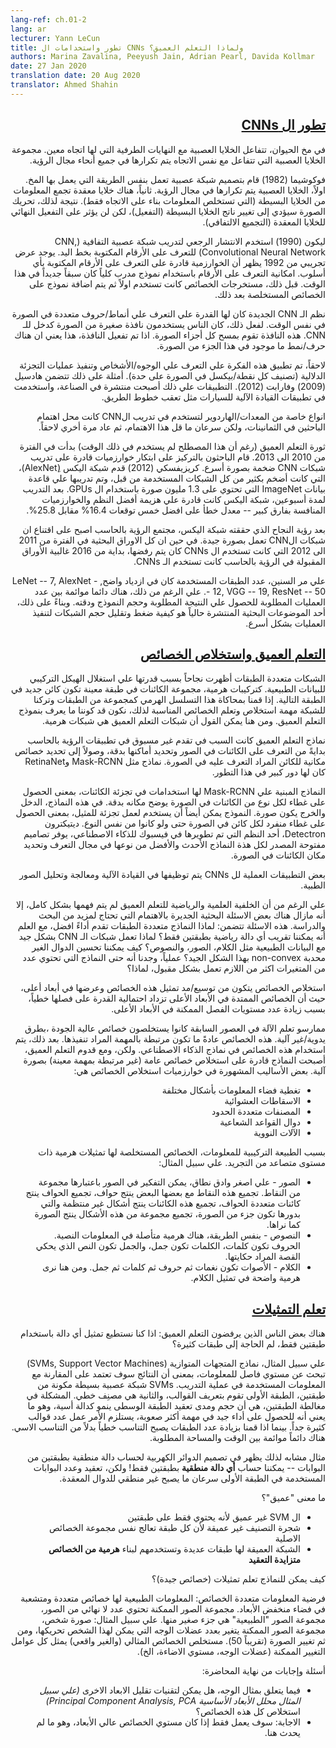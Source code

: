 ```yaml
---
lang-ref: ch.01-2
lang: ar
lecturer: Yann LeCun
title: تطور واستخدامات ال CNNs ولماذا التعلم العميق؟
authors: Marina Zavalina, Peeyush Jain, Adrian Pearl, Davida Kollmar
date: 27 Jan 2020
translation date: 20 Aug 2020
translator: Ahmed Shahin
---
```


<div dir="rtl">

## [تطور ال CNNs](https://www.youtube.com/watch?v=0bMe_vCZo30&t=2965s)

في مخ الحيوان، تتفاعل الخلايا العصبية مع النهايات الطرفية التي لها اتجاه معين. مجموعة الخلايا العصبية التي تتفاعل مع نفس الاتجاه يتم تكرارها في جميع أنحاء مجال الرؤية.

فوكوشيما (1982) قام بتصميم شبكة عصبية تعمل بنفس الطريقة التي يعمل بها المخ. اولاً، الخلايا العصبية يتم تكرارها في مجال الرؤية. ثانياً، هناك خلايا معقدة تجمع المعلومات من الخلايا البسيطة (التي تستخلص المعلومات بناء على الاتجاه فقط). نتيجة لذلك، تحريك الصورة سيؤدي إلى تغيير ناتج الخلايا البسيطة (التفعيل)، لكن لن يؤثر على التفعيل النهائي للخلايا المعقدة (التجميع الالتفافي).

ليكون (1990) استخدم الانتشار الرجعي لتدريب شبكة عصبية التفافية (CNN, Convolutional Neural Network) للتعرف على الأرقام المكتوبة بخط اليد. يوجد عرض تجريبي من 1992 يظهر أن الخوارزمية قادرة على التعرف على الأرقام المكتوبة بأي أسلوب. امكانية التعرف على الأرقام باستخدام نموذج مدرب كلياً كان سبقاً جديداً في هذا الوقت. قبل ذلك، مستخرجات الخصائص كانت تستخدم اولاً ثم يتم اضافة نموذج على الخصائص المستخلصة بعد ذلك.

نظم الـ CNN الجديدة كان لها القدرة علي التعرف علي أنماط/حروف متعددة في الصورة في نفس الوقت. لفعل ذلك، كان الناس يستخدمون نافذة صغيرة من الصورة كدخل للـ CNN. هذه النافذة تقوم بمسح كل أجزاء الصورة. اذا تم تفعيل النافذة، هذا يعني ان هناك حرف/نمط ما موجود في هذا الجزء من الصورة.

لاحقاً، تم تطبيق هذه الفكرة علي التعرف علي الوجوه/الأشخاص وتنفيذ عمليات التجزئة الدلالية (تصنيف كل نقطة/بيكسل في الصورة على حدة). أمثلة على ذلك تتضمن هادسيل (2009) وفارابت (2012). التطبيقات علي ذلك أصبحت منتشرة في الصناعة، واستخدمت في تطبيقات القيادة الآلية للسيارات مثل تعقب خطوط الطريق.

انواع خاصة من المعدات/الهاردوير لتستخدم في تدريب الCNN كانت محل اهتمام الباحثين في الثمانينات، ولكن سرعان ما قل هذا الاهتمام، ثم عاد مرة أخري لاحقاً.

ثورة التعلم العميق (رغم أن هذا المصطلح لم يستخدم في ذلك الوقت) بدأت في الفترة من 2010 الى 2013. قام الباحثون بالتركيز على ابتكار خوارزميات قادرة على تدريب شبكات CNN ضخمة بصورة أسرع. كريزيفسكي (2012) قدم شبكة اليكس (ِAlexNet)، التي كانت أضخم بكثير من كل الشبكات المستخدمة من قبل، وتم تدريبها علي قاعدة بيانات ImageNet التي تحتوي على 1.3 مليون صورة باستخدام ال GPUs. بعد التدريب لمدة أسبوعين، شبكة اليكس كانت قادرة علي هزيمة أفضل النظم والخوارزميات المنافسة بفارق كبير -- معدل خطأ على افضل خمس توقعات 16.4% مقابل 25.8%.

بعد رؤية النجاح الذي حققته شبكة اليكس، مجتمع الرؤية بالحاسب اصبح على اقتناع ان شبكات الCNN تعمل بصورة جيدة. في حين ان كل الاوراق البحثية في الفترة من 2011 الى 2012 التي كانت تستخدم ال CNNs كان يتم رفضها، بداية من 2016 غالبية الأوراق المقبولة في الرؤية بالحاسب كانت تستخدم الـ CNNs.

علي مر السنين، عدد الطبقات المستخدمة كان في ازدياد واضح, LeNet -- 7, AlexNet -- 12, VGG -- 19, ResNet -- 50. علي الرغم من ذلك، هناك دائما موائمة بين عدد العمليات المطلوبة للحصول علي النتيجة المطلوبة وحجم النموذج ودقته. وبناءً على ذلك، أحد الموضوعات البحثية المنتشرة حالياً هو كيفية ضغط وتقليل حجم الشبكات لتنفيذ العمليات بشكل أسرع.

## [التعلم العميق واستخلاص الخصائص](https://www.youtube.com/watch?v=0bMe_vCZo30&t=3955s)

الشبكات متعددة الطبقات أظهرت نجاحاً بسبب قدرتها علي استغلال الهيكل التركيبي للبيانات الطبيعية. كتركيبات هرمية، مجموعة الكائنات في طبقة معينة تكون كائن جديد في الطبقة التالية. إذا قمنا بمحاكاة هذا التسلسل الهرمي كمجموعة من الطبقات وتركنا للشبكة مهمة استخلاص وتعلم الخصائص المناسبة لذلك، نكون قد كوننا ما يعرف بنموذج التعلم العميق. ومن هنا يمكن القول أن شبكات التعلم العميق هي شبكات هرمية.

نماذج التعلم العميق كانت السبب في تقدم غير مسبوق في تطبيقات الرؤية بالحاسب بدايةً من التعرف على الكائنات في الصور وتحديد أماكنها بدقة، وصولاً إلى تحديد خصائص مكانية للكائن المراد التعرف عليه في الصورة. نماذج مثل Mask-RCNN وRetinaNet كان لها دور كبير في هذا التطور.

النماذج المبنية علي Mask-RCNN لها استخدامات في تجزئة الكائنات، بمعنى الحصول على غطاء لكل نوع من الكائنات في الصورة يوضح مكانه بدقة. في هذه النماذج، الدخل والخرج يكون صورة. النموذج يمكن أيضاً أن يستخدم لعمل تجزئة للمثيل، بمعنى الحصول على غطاء منفرد لكل كائن في الصورة حتى ولو كانوا من نفس النوع. ديتيكترون Detectron، أحد النظم التي تم تطويرها في فيسبوك للذكاء الاصطناعي، يوفر تصاميم مفتوحة المصدر لكل هذة النماذج الأحدث والأفضل من نوعها في مجال التعرف وتحديد مكان الكائنات في الصورة.

بعض التطبيقات العملية لل CNNs يتم توظيفها في القيادة الآلية ومعالجة وتحليل الصور الطبية.

علي الرغم من أن الخلفية العلمية والرياضية للتعلم العميق لم يتم فهمها بشكل كامل، إلا أنه مازال هناك بعض الاسئلة البحثية    الجديرة بالاهتمام التي تحتاج لمزيد من البحث والدراسة. هذه الاسئلة تتضمن: لماذا النماذج متعددة الطبقات تقدم أداءً افضل، مع العلم أنه يمكننا تقريب أي دالة رياضية بطبقتين فقط؟ لماذا تعمل شبكات الـ CNN بشكل جيد مع البيانات الطبيعية مثل الكلام، الصور، والنصوص؟ كيف يمكننا تحسين الدوال الغير محدبة non-convex بهذا الشكل الجيد؟ عملياً، وجدنا أنه حتى النماذج التي تحتوي عدد من المتغيرات اكثر من اللازم تعمل بشكل مقبول، لماذا؟

استخلاص الخصائص يتكون من توسيع/مد تمثيل هذه الخصائص وعرضها في أبعاد أعلى، حيث أن الخصائص الممتدة في الأبعاد الأعلى تزداد احتمالية القدرة على فصلها خطياً، بسبب زيادة عدد مستويات الفصل الممكنة في الأبعاد الأعلى.

ممارسو تعلم الآلة في العصور السابقة كانوا يستخلصون خصائص عالية الجودة ،بطرق يدوية/غير آلية. هذه الخصائص عادةً ما تكون مرتبطة بالمهمة المراد تنفيذها. بعد ذلك، يتم استخدام هذه الخصائص في نماذج الذكاء الاصطناعي. ولكن، ومع قدوم التعلم العميق، أصبحت النماذج قادرة على استخلاص خصائص عامة (غير مرتبطة بمهمة معينة) بصورة آلية. بعض الأساليب المشهورة في خوارزميات استخلاص الخصائص هي:

- تغطية فضاء المعلومات بأشكال مختلفة
- الاسقاطات العشوائية
- المصنفات متعددة الحدود
- دوال القواعد الشعاعية
- الآلات النووية

بسبب الطبيعة التركيبية للمعلومات، الخصائص المستخلصة لها تمثيلات هرمية ذات مستوى متصاعد من التجريد. علي سبيل المثال:

- الصور - علي اصغر وادق نطاق، يمكن التفكير في الصور باعتبارها مجموعة من النقاط. تجميع هذه النقاط مع بعضها البعض ينتج حواف، تجميع الحواف ينتج كائنات متعددة الحواف، تجميع هذه الكائنات ينتج أشكال غير منتظمة والتي بدورها تكون جزء من الصورة، تجميع مجموعة من هذه الأشكال ينتج الصورة كما نراها.
- النصوص - بنفس الطريقة، هناك هرمية متأصلة في المعلومات النصية. الحروف تكون كلمات، الكلمات تكون جمل، والجمل تكون النص الذي يحكي القصة المراد حكايتها.
- الكلام - الأصوات تكون نغمات ثم حروف ثم كلمات ثم جمل. ومن هنا نرى هرمية واضحة في تمثيل الكلام.

## [تعلم التمثيلات](https://www.youtube.com/watch?v=0bMe_vCZo30&t=4767s)

هناك بعض الناس الذين يرفضون التعلم العميق: اذا كنا نستطيع تمثيل أي دالة باستخدام طبقتين فقط، لم الحاجة إلى طبقات كثيرة؟

علي سبيل المثال، نماذج المتجهات المتوازية (SVMs, Support Vector Machines) تبحث عن مستوي فاصل للمعلومات، بمعنى أن النتائج سوف تعتمد على المقارنة مع المعلومات المستخدمة في عملية التدريب. SVMs شبكة عصبية بسيطة مكونة من طبقتين، الطبقة الأولى تقوم بتعريف القوالب، والثانية هي مصنِف خطي. المشكلة في مغالطة الطبقتين، هي أن حجم ومدى تعقيد الطبقة الوسطى ينمو كدالة أسية، وهو ما يعني أنه للحصول على أداء جيد في مهمة أكثر صعوبة، يستلزم الأمر عمل عدد قوالب كثيرة جداً. بينما اذا قمنا بزيادة عدد الطبقات يصبح التناسب خطياً بدلاً من التناسب الاسي. هناك دائماً موائمة بين الوقت والمساحة المطلوبة.

مثال مشابه لذلك يظهر في تصميم الدوائر الكهربية لحساب دالة منطقية بطبقتين من البوابات -- يمكننا حساب **أي دالة منطقية** بطبقتين فقط! ولكن، تعقيد وعدد البوابات المستخدمة في الطبقة الأولى سرعان ما يصبح غير منطقي للدوال المعقدة.

ما معنى "عميق"؟

- ال SVM غير عميق ﻷنه يحتوي فقط على طبقتين
- شجرة التصنيف غير عميقة ﻷن كل طبقة تعالج نفس مجموعة الخصائص الاصلية
- الشبكة العميقة لها طبقات عديدة وتستخدمهم لبناء **هرمية من الخصائص متزايدة التعقيد**

كيف يمكن للنماذج تعلم تمثيلات (خصائص جيدة)؟

فرضية المعلومات متعددة الخصائص: المعلومات الطبيعية لها خصائص متعددة ومتشعبة في فضاء منخفض الأبعاد. مجموعة الصور الممكنة تحتوي عدد لا نهائي من الصور، مجموعة الصور "الطبيعية" هي جزء صغير منها. علي سبيل المثال: صورة شخص، مجموعة الصور الممكنة يتغير بعدد عضلات الوجه التي يمكن لهذا الشخص تحريكها، ومن ثم تغيير الصورة (تقريباً 50). مستخلص الخصائص المثالي (والغير واقعي) يمثل كل عوامل التغيير الممكنة (عضلات الوجه، مستوي الاضاءة، الخ).

أسئلة وإجابات من نهاية المحاضرة:

- فيما يتعلق بمثال الوجه، هل يمكن لتقنيات تقليل الابعاد الاخرى *(علي سبيل المثال محلل الأبعاد الأساسية Principal Component Analysis, PCA)* استخلاص كل هذه الخصائص؟
- الاجابة: سوف يعمل فقط إذا كان مستوي الخصائص عالي الأبعاد، وهو ما لم يحدث هنا.

</div>
